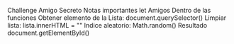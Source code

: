 Challenge Amigo Secreto
Notas importantes 
let Amigos
Dentro de las funciones
Obtener elemento de la Lista: document.querySelector()
Limpiar lista: lista.innerHTML = ""
Indice aleatorio: Math.random()
Resultado document.getElementById()
